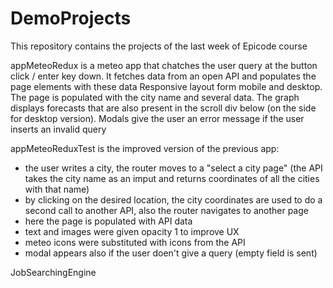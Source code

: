 # DemoProjects

This repository contains the projects of the last week of Epicode course

appMeteoRedux 
is a meteo app that chatches the user query at the button click / enter key down. 
It fetches data from an open API and populates the page elements with these data
Responsive layout form mobile and desktop.
The page is populated with the city name and several data. The graph displays forecasts that are also present in the scroll div below (on the side for desktop version).
Modals give the user an error message if the user inserts an invalid query


appMeteoReduxTest 
is the improved version of the previous app:
- the user writes a city, the router moves to a "select a city page" (the API takes the city name as an imput and returns coordinates of all the cities with that name)
- by clicking on the desired location, the city coordinates are used to do a second call to another API, also the router navigates to another page
- here the page is populated with API data
- text and images were given opacity 1 to improve UX
- meteo icons were substituted with icons from the API
- modal appears also if the user doen't give a query (empty field is sent)


JobSearchingEngine

